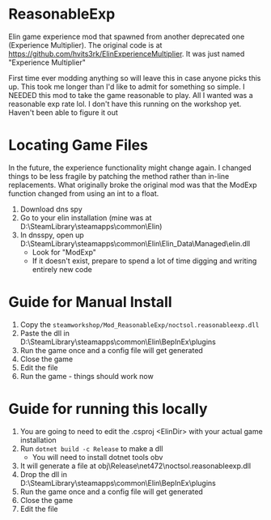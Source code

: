 # ReasonableExp
Elin game experience mod that spawned from another deprecated one (Experience Multiplier). 
The original code is at https://github.com/hvits3rk/ElinExperienceMultiplier. It was just named "Experience Multiplier"

First time ever modding anything so will leave this in case anyone picks this up.
This took me longer than I'd like to admit for something so simple.
I NEEDED this mod to take the game reasonable to play. All I wanted was a reasonable exp rate lol.
I don't have this running on the workshop yet. Haven't been able to figure it out


# Locating Game Files
In the future, the experience functionality might change again. I changed things to be less fragile by patching the method rather than in-line replacements.
What originally broke the original mod was that the ModExp function changed from using an int to a float.

1. Download dns spy
2. Go to your elin installation (mine was at D:\SteamLibrary\steamapps\common\Elin)
3. In dnsspy, open up D:\SteamLibrary\steamapps\common\Elin\Elin_Data\Managed\elin.dll
    - Look for "ModExp"
    - If it doesn't exist, prepare to spend a lot of time digging and writing entirely new code


# Guide for Manual Install
1. Copy the `steamworkshop/Mod_ReasonableExp/noctsol.reasonableexp.dll`
2. Paste the dll in D:\SteamLibrary\steamapps\common\Elin\BepInEx\plugins
4. Run the game once and a config file will get generated
5. Close the game
6. Edit the file
7. Run the game - things should work now

# Guide for running this locally
1. You are going to need to edit the .csproj \<ElinDir\> with your actual game installation
2. Run `dotnet build -c Release` to make a dll
    - You will need to install dotnet tools obv
3. It will generate a file at obj\Release\net472\noctsol.reasonableexp.dll
2. Drop the dll in D:\SteamLibrary\steamapps\common\Elin\BepInEx\plugins
4. Run the game once and a config file will get generated
5. Close the game
6. Edit the file

